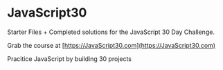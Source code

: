 ﻿# JavaScript30

Starter Files + Completed solutions for the JavaScript 30 Day Challenge.

Grab the course at [https://JavaScript30.com](https://JavaScript30.com)

Pracitice JavaScript by building 30 projects